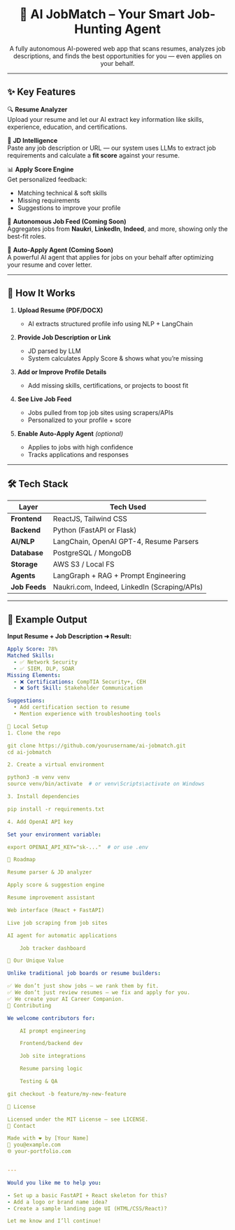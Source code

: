 <h1 align="center">🤖 AI JobMatch – Your Smart Job-Hunting Agent</h1>

<p align="center">
A fully autonomous AI-powered web app that scans resumes, analyzes job descriptions, and finds the best opportunities for you — even applies on your behalf.
</p>

---

## ✨ Key Features

🔍 **Resume Analyzer**  
Upload your resume and let our AI extract key information like skills, experience, education, and certifications.

🧠 **JD Intelligence**  
Paste any job description or URL — our system uses LLMs to extract job requirements and calculate a **fit score** against your resume.

📊 **Apply Score Engine**  
Get personalized feedback:
- Matching technical & soft skills
- Missing requirements
- Suggestions to improve your profile

🎯 **Autonomous Job Feed (Coming Soon)**  
Aggregates jobs from **Naukri**, **LinkedIn**, **Indeed**, and more, showing only the best-fit roles.

🤖 **Auto-Apply Agent (Coming Soon)**  
A powerful AI agent that applies for jobs on your behalf after optimizing your resume and cover letter.

---

## 🧩 How It Works

1. **Upload Resume (PDF/DOCX)**
   - AI extracts structured profile info using NLP + LangChain

2. **Provide Job Description or Link**
   - JD parsed by LLM
   - System calculates Apply Score & shows what you’re missing

3. **Add or Improve Profile Details**
   - Add missing skills, certifications, or projects to boost fit

4. **See Live Job Feed**
   - Jobs pulled from top job sites using scrapers/APIs
   - Personalized to your profile + score

5. **Enable Auto-Apply Agent** *(optional)*
   - Applies to jobs with high confidence
   - Tracks applications and responses

---

## 🛠️ Tech Stack

| Layer         | Tech Used                                   |
|---------------|---------------------------------------------|
| **Frontend**  | ReactJS, Tailwind CSS                       |
| **Backend**   | Python (FastAPI or Flask)                   |
| **AI/NLP**    | LangChain, OpenAI GPT-4, Resume Parsers     |
| **Database**  | PostgreSQL / MongoDB                        |
| **Storage**   | AWS S3 / Local FS                           |
| **Agents**    | LangGraph + RAG + Prompt Engineering        |
| **Job Feeds** | Naukri.com, Indeed, LinkedIn (Scraping/APIs)|

---

## 📌 Example Output

**Input Resume + Job Description ➜ Result:**

```yaml
Apply Score: 78%
Matched Skills:
  - ✅ Network Security
  - ✅ SIEM, DLP, SOAR
Missing Elements:
  - ❌ Certifications: CompTIA Security+, CEH
  - ❌ Soft Skill: Stakeholder Communication

Suggestions:
  • Add certification section to resume
  • Mention experience with troubleshooting tools

🧪 Local Setup
1. Clone the repo

git clone https://github.com/yourusername/ai-jobmatch.git
cd ai-jobmatch

2. Create a virtual environment

python3 -m venv venv
source venv/bin/activate  # or venv\Scripts\activate on Windows

3. Install dependencies

pip install -r requirements.txt

4. Add OpenAI API key

Set your environment variable:

export OPENAI_API_KEY="sk-..."  # or use .env

🚧 Roadmap

Resume parser & JD analyzer

Apply score & suggestion engine

Resume improvement assistant

Web interface (React + FastAPI)

Live job scraping from job sites

AI agent for automatic applications

    Job tracker dashboard

📣 Our Unique Value

Unlike traditional job boards or resume builders:

✅ We don’t just show jobs — we rank them by fit.
✅ We don’t just review resumes — we fix and apply for you.
✅ We create your AI Career Companion.
🤝 Contributing

We welcome contributors for:

    AI prompt engineering

    Frontend/backend dev

    Job site integrations

    Resume parsing logic

    Testing & QA

git checkout -b feature/my-new-feature

📜 License

Licensed under the MIT License — see LICENSE.
💬 Contact

Made with ❤️ by [Your Name]
📧 you@example.com
🌐 your-portfolio.com


---

Would you like me to help you:

- Set up a basic FastAPI + React skeleton for this?
- Add a logo or brand name idea?
- Create a sample landing page UI (HTML/CSS/React)?

Let me know and I’ll continue!
